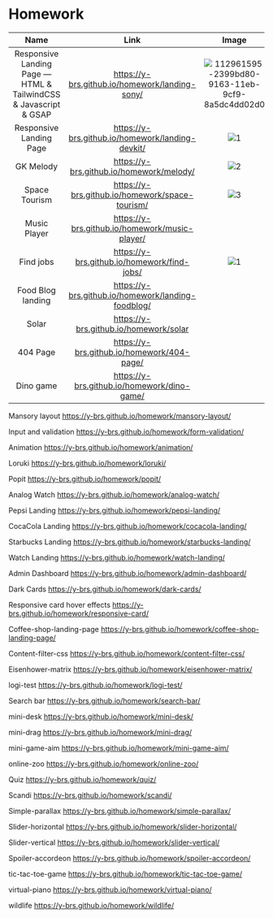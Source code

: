 # Homework

| Name 	| Link 	| Image 	|
|:---:	|:---:	|:---:	|
| Responsive Landing Page — HTML & TailwindCSS & Javascript & GSAP | https://y-brs.github.io/homework/landing-sony/ | ![112961595-2399bd80-9163-11eb-9cf9-8a5dc4dd02d0](https://user-images.githubusercontent.com/68222437/138613141-b14128f3-50c3-4e7c-9193-760d53179f55.png) |
| Responsive Landing Page | https://y-brs.github.io/homework/landing-devkit/ | ![1](https://user-images.githubusercontent.com/68222437/138159860-a0235e1e-68a9-42b8-8a6d-2854d3f12733.jpg) |
| GK Melody | https://y-brs.github.io/homework/melody/ | ![2](https://user-images.githubusercontent.com/68222437/138613362-372c2591-60c9-4ed4-bbb4-b101647fc200.jpg) |
| Space Tourism | https://y-brs.github.io/homework/space-tourism/ | ![3](https://user-images.githubusercontent.com/68222437/138613402-ac6815d5-7d8e-41cd-b443-b9463fcb2d65.jpg) |
| Music Player | https://y-brs.github.io/homework/music-player/ |  |
| Find jobs | https://y-brs.github.io/homework/find-jobs/ | ![1](https://user-images.githubusercontent.com/68222437/138613355-20f5073d-75f1-499d-96ca-e9ea78346a54.jpg) |
| Food Blog landing | https://y-brs.github.io/homework/landing-foodblog/ |  |
| Solar | https://y-brs.github.io/homework/solar |  |
| 404 Page | https://y-brs.github.io/homework/404-page/ |  |
| Dino game | https://y-brs.github.io/homework/dino-game/ |  |

Mansory layout
https://y-brs.github.io/homework/mansory-layout/

Input and validation
https://y-brs.github.io/homework/form-validation/

Animation
https://y-brs.github.io/homework/animation/

Loruki
https://y-brs.github.io/homework/loruki/

Popit
https://y-brs.github.io/homework/popit/

Analog Watch
https://y-brs.github.io/homework/analog-watch/

Pepsi Landing
https://y-brs.github.io/homework/pepsi-landing/

CocaCola Landing
https://y-brs.github.io/homework/cocacola-landing/

Starbucks Landing
https://y-brs.github.io/homework/starbucks-landing/

Watch Landing
https://y-brs.github.io/homework/watch-landing/

Admin Dashboard
https://y-brs.github.io/homework/admin-dashboard/

Dark Cards
https://y-brs.github.io/homework/dark-cards/

Responsive card hover effects
https://y-brs.github.io/homework/responsive-card/

Coffee-shop-landing-page
https://y-brs.github.io/homework/coffee-shop-landing-page/

Content-filter-css
https://y-brs.github.io/homework/content-filter-css/

Eisenhower-matrix
https://y-brs.github.io/homework/eisenhower-matrix/

logi-test
https://y-brs.github.io/homework/logi-test/

Search bar
https://y-brs.github.io/homework/search-bar/

mini-desk
https://y-brs.github.io/homework/mini-desk/

mini-drag
https://y-brs.github.io/homework/mini-drag/

mini-game-aim
https://y-brs.github.io/homework/mini-game-aim/

online-zoo
https://y-brs.github.io/homework/online-zoo/

Quiz
https://y-brs.github.io/homework/quiz/

Scandi
https://y-brs.github.io/homework/scandi/

Simple-parallax
https://y-brs.github.io/homework/simple-parallax/

Slider-horizontal
https://y-brs.github.io/homework/slider-horizontal/

Slider-vertical
https://y-brs.github.io/homework/slider-vertical/

Spoiler-accordeon
https://y-brs.github.io/homework/spoiler-accordeon/

tic-tac-toe-game
https://y-brs.github.io/homework/tic-tac-toe-game/

virtual-piano
https://y-brs.github.io/homework/virtual-piano/

wildlife
https://y-brs.github.io/homework/wildlife/
